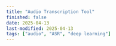 ```yaml
---
title: "Audio Transcription Tool" 
finished: false 
date: 2025-04-13
last-modified: 2025-04-13
tags: ["audio", "ASR", "deep learning"]
---
```

